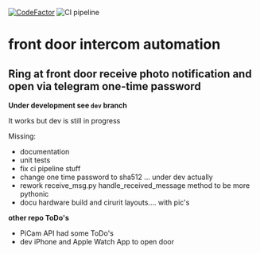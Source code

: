 [![CodeFactor](https://www.codefactor.io/repository/github/oliverdrechsler/front_door_intercom_automation/badge)](https://www.codefactor.io/repository/github/oliverdrechsler/front_door_intercom_automation)
![CI pipeline](https://github.com/OliverDrechsler/front_door_intercom_automation/workflows/FDIa/badge.svg)
# front door intercom automation
## Ring at front door receive photo notification and open via telegram one-time password

**Under development see `dev` branch**

It works but dev is still in progress

Missing: 

- documentation
- unit tests
- fix ci pipeline stuff
- change one time password to sha512 ... under dev actually
- rework receive_msg.py handle_received_message method to be more pythonic
- docu hardware build and cirurit layouts.... with pic's

**other repo ToDo's**

- PiCam API had some ToDo's
- dev iPhone and Apple Watch App to open door
